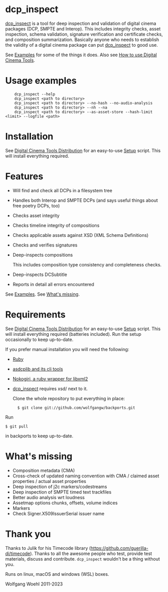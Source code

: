 # dcp_inspect

[dcp_inspect](https://github.com/wolfgangw/digital_cinema_tools_distribution/wiki/How-to-use-Digital-Cinema-Tools#wiki-dcp-inspect) is a tool for deep inspection and validation of digital cinema packages (DCP, SMPTE and Interop). This includes integrity checks, asset inspection, schema validation, signature verification and certificate checks, and composition summarization. Basically anyone who needs to establish the validity of a digital cinema package can put [dcp_inspect](https://github.com/wolfgangw/digital_cinema_tools_distribution/wiki/How-to-use-Digital-Cinema-Tools#wiki-dcp-inspect) to good use.

See [Examples](https://github.com/wolfgangw/backports/wiki/Example-output-from-dcp_inspect) for some of the things it does. Also see [How to use Digital Cinema Tools](https://github.com/wolfgangw/digital_cinema_tools_distribution/wiki/How-to-use-Digital-Cinema-Tools).

# Usage examples

        dcp_inspect --help
        dcp_inspect <path to directory>
        dcp_inspect <path to directory> --no-hash --no-audio-analysis
        dcp_inspect <path to directory> --nh --na
        dcp_inspect <path to directory> --as-asset-store --hash-limit <limit> --logfile <path>

# Installation

See [Digital Cinema Tools Distribution](https://github.com/wolfgangw/digital_cinema_tools_distribution/wiki) for an easy-to-use [Setup](https://github.com/wolfgangw/digital_cinema_tools_distribution/wiki/Setup) script. This will install everything required.

# Features

- Will find and check all DCPs in a filesystem tree

- Handles both Interop and SMPTE DCPs (and says useful things about free poetry DCPs, too)

- Checks asset integrity

- Checks timeline integrity of compositions

- Checks applicable assets against XSD (XML Schema Definitions)

- Checks and verifies signatures

- Deep-inspects compositions

    This includes composition type consistency and completeness checks.

- Deep-inspects DCSubtitle

- Reports in detail all errors encountered

See [Examples](https://github.com/wolfgangw/backports/wiki/Example-output-from-dcp_inspect). See [What's missing](#whats-missing).

# Requirements

See [Digital Cinema Tools Distribution](https://github.com/wolfgangw/digital_cinema_tools_distribution/wiki) for an easy-to-use [Setup](https://github.com/wolfgangw/digital_cinema_tools_distribution/wiki/Setup) script. This will install everything required (batteries included). Run the setup occasionally to keep up-to-date.

If you prefer manual installation you will need the following:

- [Ruby](https://www.ruby-lang.org/en/)

- [asdcplib and its cli tools](http://www.cinecert.com/asdcplib/)

- [Nokogiri, a ruby wrapper for libxml2](http://nokogiri.org/tutorials/installing_nokogiri.html)

- [dcp_inspect](https://github.com/wolfgangw/digital_cinema_tools_distribution/wiki/How-to-use-Digital-Cinema-Tools#wiki-dcp-inspect) requires xsd/ next to it.

    Clone the whole repository to put everything in place:

        $ git clone git://github.com/wolfgangw/backports.git

Run

    $ git pull

in backports to keep up-to-date.

# What's missing

- Composition metadata (CMA)
- Cross-check of updated naming convention with CMA / claimed asset properties / actual asset properties
- Deep inspection of j2c markers/codestreams
- Deep inspection of SMPTE timed text trackfiles
- Better audio analysis wrt loudness
- Assetmap options chunks, offsets, volume indices
- Markers
- Check Signer.X509IssuerSerial issuer name

# Thank you

Thanks to Julik for his Timecode library (https://github.com/guerilla-di/timecode).
Thanks to all the awesome people who test, provide test materials, discuss and contribute. `dcp_inspect` wouldn't be a thing without you.

Runs on linux, macOS and windows (WSL) boxes.

Wolfgang Woehl 2011-2023

